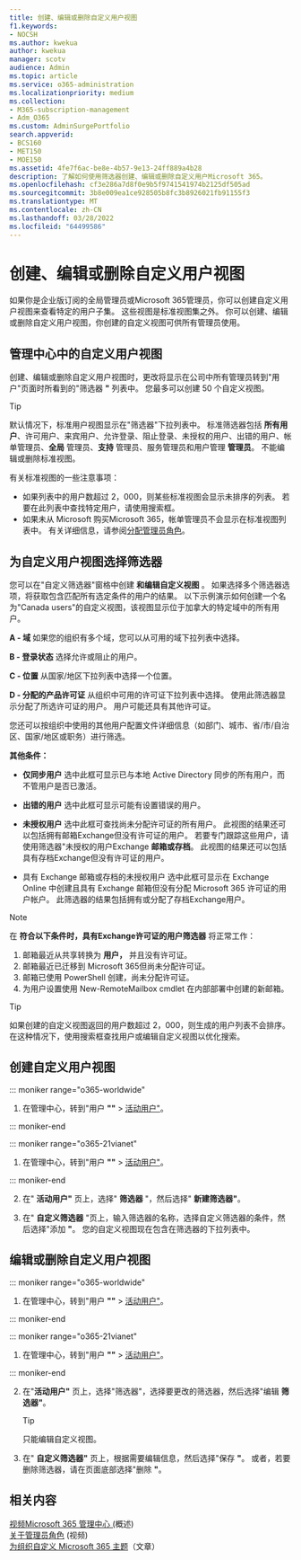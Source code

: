 ```yaml
---
title: 创建、编辑或删除自定义用户视图
f1.keywords:
- NOCSH
ms.author: kwekua
author: kwekua
manager: scotv
audience: Admin
ms.topic: article
ms.service: o365-administration
ms.localizationpriority: medium
ms.collection:
- M365-subscription-management
- Adm_O365
ms.custom: AdminSurgePortfolio
search.appverid:
- BCS160
- MET150
- MOE150
ms.assetid: 4fe7f6ac-be8e-4b57-9e13-24ff889a4b28
description: 了解如何使用筛选器创建、编辑或删除自定义用户Microsoft 365。
ms.openlocfilehash: cf3e286a7d8f0e9b5f9741541974b2125df505ad
ms.sourcegitcommit: 3b8e009ea1ce928505b8fc3b8926021fb91155f3
ms.translationtype: MT
ms.contentlocale: zh-CN
ms.lasthandoff: 03/28/2022
ms.locfileid: "64499586"
---
```

# <a name="create-edit-or-delete-a-custom-user-view"></a>创建、编辑或删除自定义用户视图

如果你是企业版订阅的全局管理员或Microsoft 365管理员，你可以创建自定义用户视图来查看特定的用户子集。 这些视图是标准视图集之外。 你可以创建、编辑或删除自定义用户视图，你创建的自定义视图可供所有管理员使用。
  
## <a name="custom-user-views-in-the-admin-center"></a>管理中心中的自定义用户视图

创建、编辑或删除自定义用户视图时，更改将显示在公司中所有管理员转到"用户"页面时所看到的"筛选器 **"** 列表中。 您最多可以创建 50 个自定义视图。 

> [!TIP]
>  默认情况下，标准用户视图显示在"筛选器"下拉列表中。 标准筛选器包括 **所有用户**、许可用户、来宾用户、允许登录、阻止登录、未授权的用户、出错的用户、帐单管理员、**全局** 管理员、**支持** 管理员、服务管理员和用户管理 **管理员**。  不能编辑或删除标准视图。 

有关标准视图的一些注意事项： 

- 如果列表中的用户数超过 2，000，则某些标准视图会显示未排序的列表。 若要在此列表中查找特定用户，请使用搜索框。 
- 如果未从 Microsoft 购买Microsoft 365，帐单管理员不会显示在标准视图列表中。 有关详细信息，请参阅[分配管理员角色](assign-admin-roles.md)。 
  
## <a name="choose-the-filters-for-your-custom-user-view"></a>为自定义用户视图选择筛选器

您可以在"自定义筛选器"窗格中创建 **和编辑自定义视图** 。 如果选择多个筛选器选项，将获取包含匹配所有选定条件的用户的结果。 以下示例演示如何创建一个名为"Canada users"的自定义视图，该视图显示位于加拿大的特定域中的所有用户。 

  
 **A - 域** 如果您的组织有多个域，您可以从可用的域下拉列表中选择。 
  
 **B - 登录状态** 选择允许或阻止的用户。 
  
 **C - 位置** 从国家/地区下拉列表中选择一个位置。 
  
 **D - 分配的产品许可证** 从组织中可用的许可证下拉列表中选择。 使用此筛选器显示分配了所选许可证的用户。 用户可能还具有其他许可证。 
  
您还可以按组织中使用的其他用户配置文件详细信息（如部门、城市、省/市/自治区、国家/地区或职务）进行筛选。
  
 **其他条件：**
  
- **仅同步用户** 选中此框可显示已与本地 Active Directory 同步的所有用户，而不管用户是否已激活。 
    
- **出错的用户** 选中此框可显示可能有设置错误的用户。 
    
- **未授权用户** 选中此框可查找尚未分配许可证的所有用户。 此视图的结果还可以包括拥有邮箱Exchange但没有许可证的用户。 若要专门跟踪这些用户，请使用筛选器"未授权的用户Exchange **邮箱或存档**。 此视图的结果还可以包括具有存档Exchange但没有许可证的用户。
    
- 具有 Exchange 邮箱或存档的未授权用户 选中此框可显示在 Exchange Online 中创建且具有 Exchange 邮箱但没有分配 Microsoft 365 许可证的用户帐户。 此筛选器的结果包括拥有或分配了存档Exchange用户。 

> [!NOTE]
> 在 **符合以下条件时，具有Exchange许可证的用户筛选器** 将正常工作：
1. 邮箱最近从共享转换为 **用户，** 并且没有许可证。
2. 邮箱最近已迁移到 Microsoft 365但尚未分配许可证。
3. 邮箱已使用 PowerShell 创建，尚未分配许可证。
4. 为用户设置使用 New-RemoteMailbox cmdlet 在内部部署中创建的新邮箱。
    
> [!TIP]
> 如果创建的自定义视图返回的用户数超过 2，000，则生成的用户列表不会排序。 在这种情况下，使用搜索框查找用户或编辑自定义视图以优化搜索。 
  
## <a name="create-a-custom-user-view"></a>创建自定义用户视图

::: moniker range="o365-worldwide"

1. 在管理中心，转到"用户 **""** \> <a href="https://go.microsoft.com/fwlink/p/?linkid=834822" target="_blank">活动用户"</a>。
  
::: moniker-end

::: moniker range="o365-21vianet"

1. 在管理中心，转到"用户 **""** \> <a href="https://go.microsoft.com/fwlink/p/?linkid=850628" target="_blank">活动用户"</a>。  

::: moniker-end
    
2. 在" **活动用户"** 页上，选择" **筛选器** "，然后选择" **新建筛选器"**。
  
3. 在" **自定义筛选器** "页上，输入筛选器的名称，选择自定义筛选器的条件，然后选择"添加 **"**。 您的自定义视图现在包含在筛选器的下拉列表中。

## <a name="edit-or-delete-a-custom-user-view"></a>编辑或删除自定义用户视图

::: moniker range="o365-worldwide"

1. 在管理中心，转到"用户 **""** \> <a href="https://go.microsoft.com/fwlink/p/?linkid=834822" target="_blank">活动用户"</a>。

::: moniker-end

::: moniker range="o365-21vianet"

1. 在管理中心，转到"用户 **""** \> <a href="https://go.microsoft.com/fwlink/p/?linkid=850628" target="_blank">活动用户"</a>。 

::: moniker-end 
    
2. 在"**活动用户"** 页上，选择"筛选器"，选择要更改的筛选器，然后选择"编辑 **筛选器"**。 
    
    > [!TIP]
    > 只能编辑自定义视图。 
  
3. 在" **自定义筛选器"** 页上，根据需要编辑信息，然后选择"保存 **"**。 或者，若要删除筛选器，请在页面底部选择"删除 **"**。 

## <a name="related-content"></a>相关内容

[视频Microsoft 365 管理中心 (](../admin-overview/admin-center-overview.md)概述) \
[关于管理员角色](../add-users/about-admin-roles.md) (视频) \
[为组织自定义 Microsoft 365 主题](../setup/customize-your-organization-theme.md)（文章）


     

